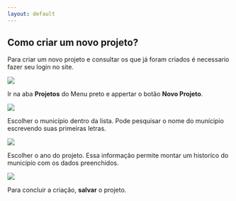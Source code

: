 ```yaml
---
layout: default
---
```


## Como criar um novo projeto?

Para criar um novo projeto e consultar os que já foram criados é necessario fazer seu login no site.

![](/_images/passo2.png)

Ir na aba **Projetos** do Menu preto e appertar o botão **Novo Projeto**.

![](/_images/passo3.png)

Escolher o município dentro da lista. Pode pesquisar o nome do munícipio escrevendo suas primeiras letras. 

![](/_images/passo1.png)

Escolher o ano do projeto. Essa informação permite montar um historíco do municipío com os dados preenchidos.

![](/_images/passo5.png)

Para concluir a criação, **salvar** o projeto.


